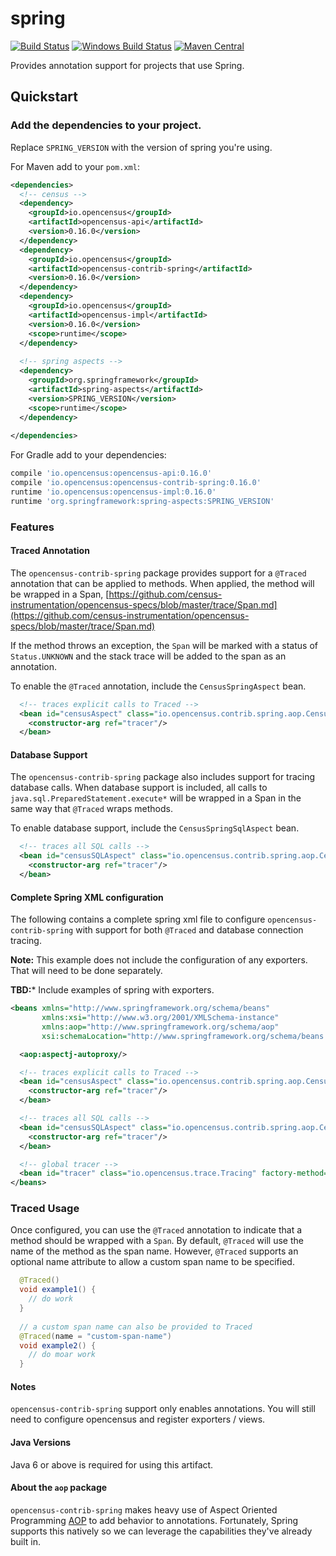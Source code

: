 # spring
[![Build Status][travis-image]][travis-url]
[![Windows Build Status][appveyor-image]][appveyor-url]
[![Maven Central][maven-image]][maven-url]

Provides annotation support for projects that use Spring.  

## Quickstart

### Add the dependencies to your project.

Replace `SPRING_VERSION` with the version of spring you're using.

For Maven add to your `pom.xml`:
```xml
<dependencies>
  <!-- census -->
  <dependency>
    <groupId>io.opencensus</groupId>
    <artifactId>opencensus-api</artifactId>
    <version>0.16.0</version>
  </dependency>
  <dependency>
    <groupId>io.opencensus</groupId>
    <artifactId>opencensus-contrib-spring</artifactId>
    <version>0.16.0</version>
  </dependency>
  <dependency>
    <groupId>io.opencensus</groupId>
    <artifactId>opencensus-impl</artifactId>
    <version>0.16.0</version>
    <scope>runtime</scope>
  </dependency>
  
  <!-- spring aspects -->
  <dependency>
    <groupId>org.springframework</groupId>
    <artifactId>spring-aspects</artifactId>
    <version>SPRING_VERSION</version>
    <scope>runtime</scope>
  </dependency>
  
</dependencies>
```

For Gradle add to your dependencies:
```gradle
compile 'io.opencensus:opencensus-api:0.16.0'
compile 'io.opencensus:opencensus-contrib-spring:0.16.0'
runtime 'io.opencensus:opencensus-impl:0.16.0'
runtime 'org.springframework:spring-aspects:SPRING_VERSION'
```

### Features

#### Traced Annotation

The `opencensus-contrib-spring` package provides support for a `@Traced` annotation 
that can be applied to methods.  When applied, the method will be wrapped in a 
Span, [https://github.com/census-instrumentation/opencensus-specs/blob/master/trace/Span.md](https://github.com/census-instrumentation/opencensus-specs/blob/master/trace/Span.md)

If the method throws an exception, the `Span` will be marked with a status of `Status.UNKNOWN`
and the stack trace will be added to the span as an annotation.

To enable the `@Traced` annotation, include the `CensusSpringAspect` bean.

```xml
  <!-- traces explicit calls to Traced -->
  <bean id="censusAspect" class="io.opencensus.contrib.spring.aop.CensusSpringAspect">
    <constructor-arg ref="tracer"/>
  </bean>
```

#### Database Support

The `opencensus-contrib-spring` package also includes support for tracing database
calls.  When database support is included, all calls to `java.sql.PreparedStatement.execute*`
will be wrapped in a Span in the same way that `@Traced` wraps methods.

To enable database support, include the `CensusSpringSqlAspect` bean.

```xml
  <!-- traces all SQL calls -->
  <bean id="censusSQLAspect" class="io.opencensus.contrib.spring.aop.CensusSpringSqlAspect">
    <constructor-arg ref="tracer"/>
  </bean>
```

#### Complete Spring XML configuration

The following contains a complete spring xml file to configure `opencensus-contrib-spring` 
with support for both `@Traced` and database connection tracing.

**Note:** This example does not include the configuration of any exporters. That will 
need to be done separately.

**TBD:*** Include examples of spring with exporters.

```xml
<beans xmlns="http://www.springframework.org/schema/beans"
       xmlns:xsi="http://www.w3.org/2001/XMLSchema-instance"
       xmlns:aop="http://www.springframework.org/schema/aop"
       xsi:schemaLocation="http://www.springframework.org/schema/beans http://www.springframework.org/schema/beans/spring-beans-3.2.xsd http://www.springframework.org/schema/aop http://www.springframework.org/schema/aop/spring-aop.xsd">

  <aop:aspectj-autoproxy/>

  <!-- traces explicit calls to Traced -->
  <bean id="censusAspect" class="io.opencensus.contrib.spring.aop.CensusSpringAspect">
    <constructor-arg ref="tracer"/>
  </bean>

  <!-- traces all SQL calls -->
  <bean id="censusSQLAspect" class="io.opencensus.contrib.spring.aop.CensusSpringSqlAspect">
    <constructor-arg ref="tracer"/>
  </bean>

  <!-- global tracer -->
  <bean id="tracer" class="io.opencensus.trace.Tracing" factory-method="getTracer"/>
</beans>
```

### Traced Usage 

Once configured, you can use the `@Traced` annotation to indicate that a method should 
be wrapped with a `Span`.  By default, `@Traced` will use the name of the method as the
span name.  However, `@Traced` supports an optional name attribute to allow a custom
span name to be specified.

```java
  @Traced()
  void example1() {
    // do work
  }
  
  // a custom span name can also be provided to Traced
  @Traced(name = "custom-span-name")
  void example2() {
    // do moar work
  }
```

#### Notes

`opencensus-contrib-spring` support only enables annotations.  You will still need to configure opencensus and register exporters / views.

[travis-image]: https://travis-ci.org/census-instrumentation/opencensus-java.svg?branch=master
[travis-url]: https://travis-ci.org/census-instrumentation/opencensus-java
[appveyor-image]: https://ci.appveyor.com/api/projects/status/hxthmpkxar4jq4be/branch/master?svg=true
[appveyor-url]: https://ci.appveyor.com/project/opencensusjavateam/opencensus-java/branch/master
[maven-image]: https://maven-badges.herokuapp.com/maven-central/io.opencensus/opencensus-contrib-spring/badge.svg
[maven-url]: https://maven-badges.herokuapp.com/maven-central/io.opencensus/opencensus-contrib-spring

#### Java Versions

Java 6 or above is required for using this artifact.

#### About the `aop` package

`opencensus-contrib-spring` makes heavy use of Aspect Oriented Programming [AOP](https://en.wikipedia.org/wiki/Aspect-oriented_programming) to 
add behavior to annotations.  Fortunately, Spring supports this natively so we can leverage the capabilities they've already built in. 
